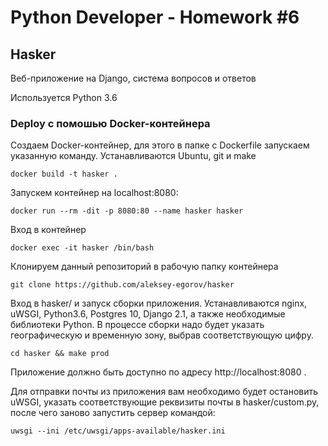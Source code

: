 # Python Developer - Homework #6

## Hasker

Веб-приложение на Django, система вопросов и ответов

Используется Python 3.6


### Deploy с помошью Docker-контейнера

Создаем Docker-контейнер, для этого в папке с Dockerfile запускаем указанную команду. Устанавливаются Ubuntu, git и make

    docker build -t hasker .

Запускем контейнер на localhost:8080:

    docker run --rm -dit -p 8080:80 --name hasker hasker

Вход в контейнер

    docker exec -it hasker /bin/bash

Клонируем данный репозиторий в рабочую папку контейнера

    git clone https://github.com/aleksey-egorov/hasker

Вход в hasker/ и запуск сборки приложения. Устанавливаются nginx, uWSGI, Python3.6, Postgres 10, Django 2.1, а также необходимые библиотеки Python.
В процессе сборки надо будет указать географическую и временную зону, выбрав соответствующую цифру.

    cd hasker && make prod

Приложение должно быть доступно по адресу http://localhost:8080 .

Для отправки почты из приложения вам необходимо будет остановить uWSGI, указать соответствующие реквизиты почты в hasker/custom.py,
после чего заново запустить сервер командой:

    uwsgi --ini /etc/uwsgi/apps-available/hasker.ini


